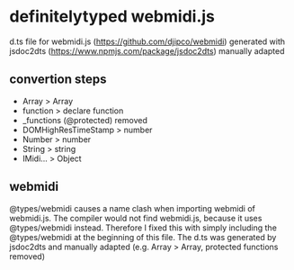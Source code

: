 # definitelytyped webmidi.js

d.ts file for webmidi.js (https://github.com/djipco/webmidi)
generated with jsdoc2dts (https://www.npmjs.com/package/jsdoc2dts)
manually adapted

## convertion steps
- Array > Array<any>
- function > declare function
- _functions (@protected) removed
- DOMHighResTimeStamp > number
- Number > number
- String > string
- IMidi... > Object

## webmidi
@types/webmidi causes a name clash when importing webmidi of webmidi.js.
The compiler would not find webmidi.js, because it uses @types/webmidi instead.
Therefore I fixed this with simply including the @types/webmidi at the beginning of this file.
The d.ts was generated by jsdoc2dts and manually adapted (e.g. Array > Array<any>, protected functions removed)